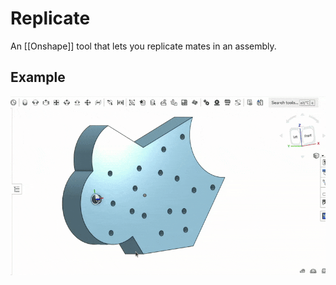 # Replicate

An [[Onshape]] tool that lets you replicate mates in an assembly.

## Example

![](../assets/images/replicate.gif)